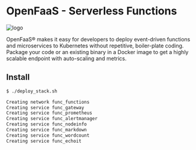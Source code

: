 # OpenFaaS - Serverless Functions

![logo](https://camo.githubusercontent.com/cf01eefb5b6905f3774376d6d1ed55b8f052d211/68747470733a2f2f626c6f672e616c6578656c6c69732e696f2f636f6e74656e742f696d616765732f323031372f30382f666161735f736964652e706e67)

OpenFaaS® makes it easy for developers to deploy event-driven functions and microservices to Kubernetes without repetitive, boiler-plate coding. Package your code or an existing binary in a Docker image to get a highly scalable endpoint with auto-scaling and metrics.

## Install

```bash
$ ./deploy_stack.sh

Creating network func_functions
Creating service func_gateway
Creating service func_prometheus
Creating service func_alertmanager
Creating service func_nodeinfo
Creating service func_markdown
Creating service func_wordcount
Creating service func_echoit
```
